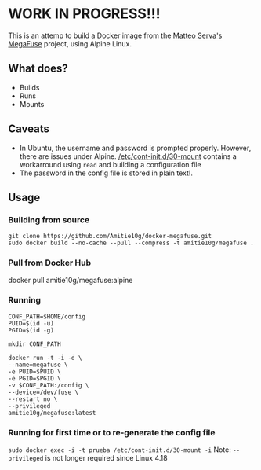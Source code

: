 # WORK IN PROGRESS!!!
This is an attemp to build a Docker image from the [Matteo Serva's]() [MegaFuse](https://github.com/matteoserva/MegaFuse) project, using Alpine Linux.

## What does?
* Builds
* Runs
* Mounts

## Caveats
* In Ubuntu, the username and password is prompted properly. However, there are issues under Alpine. [/etc/cont-init.d/30-mount](https://github.com/Amitie10g/docker-megafuse/blob/master/root/etc/cont-init.d/30-mount) contains a workarround using `read` and building a configuration file 
* The password in the config file is stored in plain text!.

## Usage

### Building from source
```
git clone https://github.com/Amitie10g/docker-megafuse.git
sudo docker build --no-cache --pull --compress -t amitie10g/megafuse .
````

### Pull from Docker Hub
docker pull amitie10g/megafuse:alpine

### Running
```
CONF_PATH=$HOME/config
PUID=$(id -u)
PGID=$(id -g)

mkdir CONF_PATH

docker run -t -i -d \
--name=megafuse \
-e PUID=$PUID \
-e PGID=$PGID \
-v $CONF_PATH:/config \
--device=/dev/fuse \
--restart no \
--privileged
amitie10g/megafuse:latest
```

### Running for first time or to re-generate the config file
`sudo docker exec -i -t prueba /etc/cont-init.d/30-mount -i`
Note: `--privileged` is not longer required since Linux 4.18
